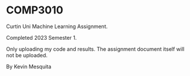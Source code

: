 # COMP3010
Curtin Uni Machine Learning Assignment.

Completed 2023 Semester 1.

Only uploading my code and results. The assignment document itself will not be uploaded.

By Kevin Mesquita
